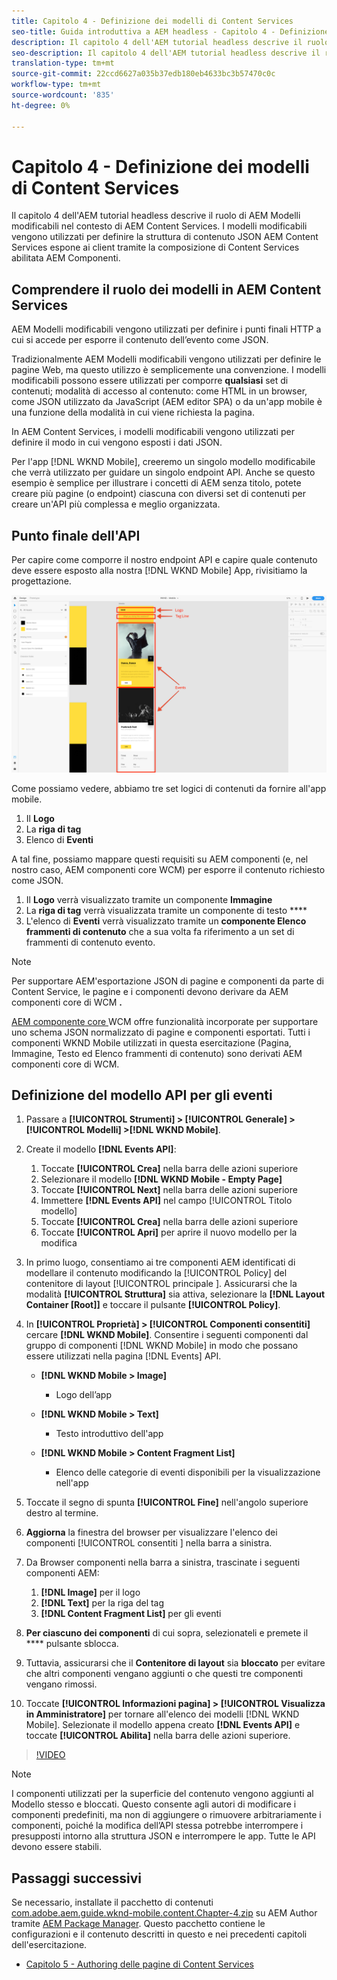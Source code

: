 ```yaml
---
title: Capitolo 4 - Definizione dei modelli di Content Services
seo-title: Guida introduttiva a AEM headless - Capitolo 4 - Definizione dei modelli di Content Services
description: Il capitolo 4 dell'AEM tutorial headless descrive il ruolo di AEM Modelli modificabili nel contesto di AEM Content Services. I modelli modificabili vengono utilizzati per definire la struttura di contenuto JSON AEM Content Services verrà in ultima istanza esposta.
seo-description: Il capitolo 4 dell'AEM tutorial headless descrive il ruolo di AEM Modelli modificabili nel contesto di AEM Content Services. I modelli modificabili vengono utilizzati per definire la struttura di contenuto JSON AEM Content Services verrà in ultima istanza esposta.
translation-type: tm+mt
source-git-commit: 22ccd6627a035b37edb180eb4633bc3b57470c0c
workflow-type: tm+mt
source-wordcount: '835'
ht-degree: 0%

---
```



# Capitolo 4 - Definizione dei modelli di Content Services

Il capitolo 4 dell&#39;AEM tutorial headless descrive il ruolo di AEM Modelli modificabili nel contesto di AEM Content Services. I modelli modificabili vengono utilizzati per definire la struttura di contenuto JSON AEM Content Services espone ai client tramite la composizione di Content Services abilitata AEM Componenti.

## Comprendere il ruolo dei modelli in AEM Content Services

AEM Modelli modificabili vengono utilizzati per definire i punti finali HTTP a cui si accede per esporre il contenuto dell’evento come JSON.

Tradizionalmente AEM Modelli modificabili vengono utilizzati per definire le pagine Web, ma questo utilizzo è semplicemente una convenzione. I modelli modificabili possono essere utilizzati per comporre **qualsiasi** set di contenuti; modalità di accesso al contenuto: come HTML in un browser, come JSON utilizzato da JavaScript (AEM editor SPA) o da un&#39;app mobile è una funzione della modalità in cui viene richiesta la pagina.

In AEM Content Services, i modelli modificabili vengono utilizzati per definire il modo in cui vengono esposti i dati JSON.

Per l&#39;app [!DNL WKND Mobile], creeremo un singolo modello modificabile che verrà utilizzato per guidare un singolo endpoint API. Anche se questo esempio è semplice per illustrare i concetti di AEM senza titolo, potete creare più pagine (o endpoint) ciascuna con diversi set di contenuti per creare un&#39;API più complessa e meglio organizzata.

## Punto finale dell&#39;API

Per capire come comporre il nostro endpoint API e capire quale contenuto deve essere esposto alla nostra [!DNL WKND Mobile] App, rivisitiamo la progettazione.

![Decomposizione pagina API eventi](./assets/chapter-4/design-to-component-mapping.png)

Come possiamo vedere, abbiamo tre set logici di contenuti da fornire all&#39;app mobile.

1. Il **Logo**
2. La **riga di tag**
3. Elenco di **Eventi**

A tal fine, possiamo mappare questi requisiti su AEM componenti (e, nel nostro caso, AEM componenti core WCM) per esporre il contenuto richiesto come JSON.

1. Il **Logo** verrà visualizzato tramite un componente **Immagine**
2. La **riga di tag** verrà visualizzata tramite un componente di testo ****
3. L&#39;elenco di **Eventi** verrà visualizzato tramite un **componente Elenco frammenti di contenuto** che a sua volta fa riferimento a un set di frammenti di contenuto evento.

>[!NOTE]
>
>Per supportare AEM&#39;esportazione JSON di pagine e componenti da parte di Content Service, le pagine e i componenti devono derivare da AEM componenti core di WCM **.**
>
>[AEM componente core ](https://github.com/Adobe-Marketing-Cloud/aem-core-wcm-components) WCM offre funzionalità incorporate per supportare uno schema JSON normalizzato di pagine e componenti esportati. Tutti i componenti WKND Mobile utilizzati in questa esercitazione (Pagina, Immagine, Testo ed Elenco frammenti di contenuto) sono derivati AEM componenti core di WCM.

## Definizione del modello API per gli eventi

1. Passare a **[!UICONTROL Strumenti] > [!UICONTROL Generale] > [!UICONTROL Modelli] >[!DNL WKND Mobile]**.

1. Create il modello **[!DNL Events API]**:

   1. Toccate **[!UICONTROL Crea]** nella barra delle azioni superiore
   1. Selezionare il modello **[!DNL WKND Mobile - Empty Page]**
   1. Toccate **[!UICONTROL Next]** nella barra delle azioni superiore
   1. Immettere **[!DNL Events API]** nel campo [!UICONTROL Titolo modello]
   1. Toccate **[!UICONTROL Crea]** nella barra delle azioni superiore
   1. Toccate **[!UICONTROL Apri]** per aprire il nuovo modello per la modifica

1. In primo luogo, consentiamo ai tre componenti AEM identificati di modellare il contenuto modificando la [!UICONTROL Policy] del contenitore di layout [!UICONTROL principale ]. Assicurarsi che la modalità **[!UICONTROL Struttura]** sia attiva, selezionare la **[!DNL Layout Container \[Root\]]** e toccare il pulsante **[!UICONTROL Policy]**.
1. In **[!UICONTROL Proprietà] > [!UICONTROL Componenti consentiti]** cercare **[!DNL WKND Mobile]**. Consentire i seguenti componenti dal gruppo di componenti [!DNL WKND Mobile] in modo che possano essere utilizzati nella pagina [!DNL Events] API.

   * **[!DNL WKND Mobile > Image]**

      * Logo dell’app
   * **[!DNL WKND Mobile > Text]**

      * Testo introduttivo dell&#39;app
   * **[!DNL WKND Mobile > Content Fragment List]**

      * Elenco delle categorie di eventi disponibili per la visualizzazione nell&#39;app



1. Toccate il segno di spunta **[!UICONTROL Fine]** nell&#39;angolo superiore destro al termine.
1. **Aggiorna** la finestra del browser per visualizzare l&#39;elenco dei componenti  [!UICONTROL consentiti ] nella barra a sinistra.
1. Da Browser componenti nella barra a sinistra, trascinate i seguenti componenti AEM:
   1. **[!DNL Image]** per il logo
   2. **[!DNL Text]** per la riga del tag
   3. **[!DNL Content Fragment List]** per gli eventi
1. **Per ciascuno dei componenti** di cui sopra, selezionateli e premete il  **** pulsante sblocca.
1. Tuttavia, assicurarsi che il **Contenitore di layout** sia **bloccato** per evitare che altri componenti vengano aggiunti o che questi tre componenti vengano rimossi.
1. Toccate **[!UICONTROL Informazioni pagina] > [!UICONTROL Visualizza in Amministratore]** per tornare all&#39;elenco dei modelli [!DNL WKND Mobile]. Selezionate il modello appena creato **[!DNL Events API]** e toccate **[!UICONTROL Abilita]** nella barra delle azioni superiore.

>[!VIDEO](https://video.tv.adobe.com/v/28342/?quality=12&learn=on)

>[!NOTE]
>
> I componenti utilizzati per la superficie del contenuto vengono aggiunti al Modello stesso e bloccati. Questo consente agli autori di modificare i componenti predefiniti, ma non di aggiungere o rimuovere arbitrariamente i componenti, poiché la modifica dell’API stessa potrebbe interrompere i presupposti intorno alla struttura JSON e interrompere le app. Tutte le API devono essere stabili.

## Passaggi successivi

Se necessario, installate il pacchetto di contenuti [com.adobe.aem.guide.wknd-mobile.content.Chapter-4.zip](https://github.com/adobe/aem-guides-wknd-mobile/releases/latest) su AEM Author tramite [AEM Package Manager](http://localhost:4502/crx/packmgr/index.jsp). Questo pacchetto contiene le configurazioni e il contenuto descritti in questo e nei precedenti capitoli dell&#39;esercitazione.

* [Capitolo 5 - Authoring delle pagine di Content Services](./chapter-5.md)
